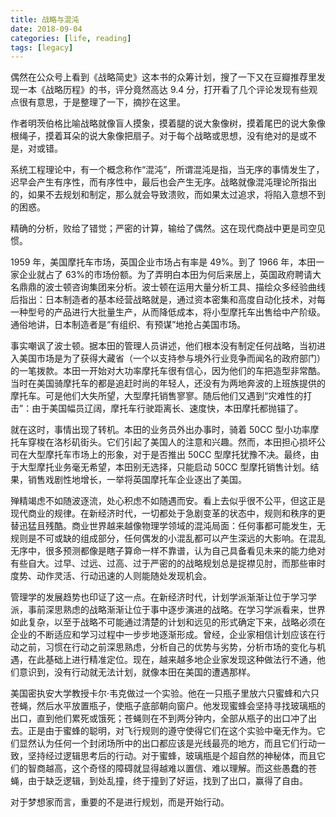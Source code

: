 ```yaml
---
title: 战略与混沌
date: 2018-09-04
categories: [life, reading]
tags: [legacy]
---
```


偶然在公众号上看到《战略简史》这本书的众筹计划，搜了一下又在豆瓣推荐里发现一本《战略历程》的书，评分竟然高达 9.4 分，打开看了几个评论发现有些观点很有意思，于是整理了一下，摘抄在这里。

作者明茨伯格比喻战略就像盲人摸象，摸着腿的说大象像树，摸着尾巴的说大象像根绳子，摸着耳朵的说大象像把扇子。对于每个战略或思想，没有绝对的是或不是，对或错。

系统工程理论中，有一个概念称作“混沌”，所谓混沌是指，当无序的事情发生了，迟早会产生有序性，而有序性中，最后也会产生无序。战略就像混沌理论所指出的，如果不去规划和制定，那么就会导致溃败，而如果太过追求，将陷入意想不到的困惑。

精确的分析，败给了错觉；严密的计算，输给了偶然。这在现代商战中更是司空见惯。

1959 年，美国摩托车市场，英国企业市场占有率是 49%。到了 1966 年，本田一家企业就占了 63%的市场份额。为了弄明白本田为何后来居上，英国政府聘请大名鼎鼎的波士顿咨询集团来分析。波士顿在运用大量分析工具、描绘众多经验曲线后指出：日本制造者的基本经营战略就是，通过资本密集和高度自动化技术，对每一种型号的产品进行大批量生产，从而降低成本，将小型摩托车出售给中产阶级。通俗地讲，日本制造者是“有组织、有预谋”地抢占美国市场。

事实嘲讽了波士顿。据本田的管理人员讲述，他们根本没有制定任何战略，当初进入美国市场是为了获得大藏省（一个以支持参与境外行业竞争而闻名的政府部门）的一笔拨款。本田一开始对大功率摩托车很有信心，因为他们的车把造型非常酷。当时在美国骑摩托车的都是追赶时尚的年轻人，还没有为两地奔波的上班族提供的摩托车。可是他们大失所望，大型摩托销售寥寥。随后他们又遇到“灾难性的打击”：由于美国幅员辽阔，摩托车行驶距离长、速度快，本田摩托都抛锚了。

就在这时，事情出现了转机。本田的业务员外出办事时，骑着 50CC 型小功率摩托车穿梭在洛杉矶街头。它们引起了美国人的注意和兴趣。然而，本田担心损坏公司在大型摩托车市场上的形象，对于是否推出 50CC 型摩托犹豫不决。最终，由于大型摩托业务毫无希望，本田别无选择，只能启动 50CC 型摩托销售计划。结果，销售戏剧性地增长，一举将英国摩托车企业逐出了美国。

殚精竭虑不如随波逐流，处心积虑不如随遇而安。看上去似乎很不公平，但这正是现代商业的规律。在新经济时代，一切都处于急剧变革的状态中，规则和秩序的更替迅猛且残酷。商业世界越来越像物理学领域的混沌局面：任何事都可能发生，无规则是不可或缺的组成部分，任何偶发的小混乱都可以产生深远的大影响。在混乱无序中，很多预测都像是瞎子算命一样不靠谱，认为自己具备看见未来的能力绝对有些自大。过早、过远、过高、过于严密的的战略规划总是捉襟见肘，而那些审时度势、动作灵活、行动迅速的人则能随处发现机会。

管理学的发展趋势也印证了这一点。在新经济时代，计划学派渐渐让位于学习学派，事前深思熟虑的战略渐渐让位于事中逐步演进的战略。在学习学派看来，世界如此复杂，以至于战略不可能通过清楚的计划和远见的形式确定下来，战略必须在企业的不断适应和学习过程中一步步地逐渐形成。曾经，企业家相信计划应该在行动之前，习惯在行动之前深思熟虑，分析自己的优势与劣势，分析市场的变化与机遇，在此基础上进行精准定位。现在，越来越多地企业家发现这种做法行不通，他们意识到，没有行动就无法计划，就像本田在美国的遭遇那样。

美国密执安大学教授卡尔·韦克做过一个实验。他在一只瓶子里放六只蜜蜂和六只苍蝇，然后水平放置瓶子，使瓶子底部朝向窗户。他发现蜜蜂会坚持寻找玻璃瓶的出口，直到他们累死或饿死；苍蝇则在不到两分钟内，全部从瓶子的出口冲了出去。正是由于蜜蜂的聪明，对飞行规则的遵守使得它们在这个实验中毫无作为。它们显然认为任何一个封闭场所中的出口都应该是光线最亮的地方，而且它们行动一致，坚持经过逻辑思考后的行动。对于蜜蜂，玻璃瓶是个超自然的神秘体，而且它们的智商越高，这个奇怪的障碍就显得越难以置信、难以理解。而这些愚蠢的苍蝇，由于缺乏逻辑，到处乱撞，终于撞到了好运，找到了出口，赢得了自由。

对于梦想家而言，重要的不是进行规划，而是开始行动。
